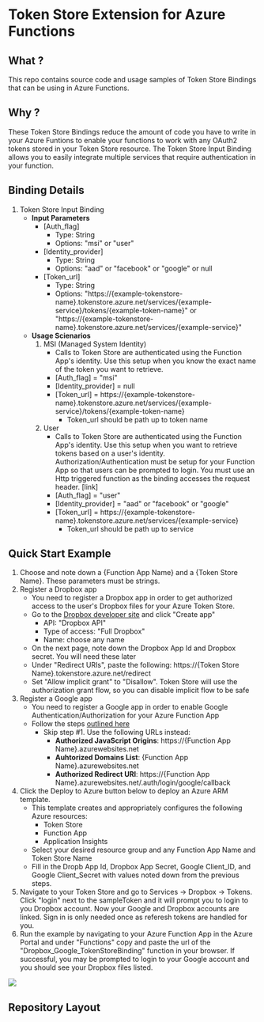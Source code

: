 # Token Store Extension for Azure Functions 

## What ? 
This repo contains source code and usage samples of Token Store Bindings that can be using in Azure Functions. 

## Why ? 
These Token Store Bindings reduce the amount of code you have to write in your Azure Funtions to enable your functions to work with any OAuth2 tokens stored in your Token Store resource. 
The Token Store Input Binding allows you to easily integrate multiple services that require authentication in your function. 

## Binding Details 
1. Token Store Input Binding 
	- **Input Parameters**
		- [Auth_flag]
			- Type: String 
			- Options: "msi" or "user"
		- [Identity_provider] 
			- Type: String 
			- Options: "aad" or "facebook" or "google" or null 
		- [Token_url] 
			- Type: String 
			- Options: "https://{example-tokenstore-name}.tokenstore.azure.net/services/{example-service}/tokens/{example-token-name}" or "https://{example-tokenstore-name}.tokenstore.azure.net/services/{example-service}"
	- **Usage Scienarios** 
		1. MSI (Managed System Identity)
			- Calls to Token Store are authenticated using the Function App's identity. Use this setup when you know the exact name of the token you want to retrieve. 
			- [Auth_flag] = "msi"
			- [Identity_provider] = null
			- [Token_url] = https://{example-tokenstore-name}.tokenstore.azure.net/services/{example-service}/tokens/{example-token-name} 
				- Token_url should be path up to token name 
		2. User 
			- Calls to Token Store are authenticated using the Function App's identity. Use this setup when you want to retrieve tokens based on a user's identity. Authorization/Authentication must be setup for your Function App so that users can be prompted to login. 
			  You must use an Http triggered function as the binding accesses the request header. [link]
			- [Auth_flag] = "user"
			- [Identity_provider] = "aad" or "facebook" or "google"
			- [Token_url] = https://{example-tokenstore-name}.tokenstore.azure.net/services/{example-service}
				- Token_url should be path up to service  

## Quick Start Example 
1. Choose and note down a {Function App Name} and a {Token Store Name}. These parameters must be strings. 
2. Register a Dropbox app 
	- You need to register a Dropbox app in order to get authorized access 
	to the user's Dropbox files for your Azure Token Store.
	- Go to the [Dropbox developer site](https://www.dropbox.com/developers/apps) and click "Create app"
		- API: "Dropbox API"
		- Type of access: "Full Dropbox"
		- Name: choose any name
	- On the next page, note down the Dropbox App Id and Dropbox secret. You will need these later
	- Under "Redirect URIs", paste the following: https://{Token Store Name}.tokenstore.azure.net/redirect
	- Set "Allow implicit grant" to "Disallow". Token Store will use the authorization grant flow, 
	so you can disable implicit flow to be safe
3. Register a Google app 
	- You need to register a Google app in order to enable Google Authentication/Authorization 
	for your Azure Function App 
	- Follow the steps [outlined here](https://docs.microsoft.com/en-us/azure/app-service/configure-authentication-provider-google)
		- Skip step #1. Use the following URLs instead: 
			- **Authorized JavaScript Origins**: https://{Function App Name}.azurewebsites.net
			- **Auhtorized Domains List**: {Function App Name}.azurewebsites.net
			- **Authorized Redirect URI**: https://{Function App Name}.azurewebsites.net/.auth/login/google/callback
4. Click the Deploy to Azure button below to deploy an Azure ARM template. 
	- This template creates and appropriately configures the following Azure resources: 
		- Token Store
		- Function App 
		- Application Insights 
	- Select your desired resource group and any Function App Name and Token Store Name 
	- Fill in the Dropb App Id, Dropbox App Secret, Google Client_ID, and Google Client_Secret with values noted down from the previous steps. 
5. Navigate to your Token Store and go to Services -> Dropbox -> Tokens. Click "login" next to the sampleToken and it will prompt you to login to you Dropbox account. 
Now your Google and Dropbox accounts are linked. Sign in is only needed once as referesh tokens are handled for you.
6. Run the example by navigating to your Azure Function App in the Azure Portal and under "Functions" copy and paste 
the url of the "Dropbox_Google_TokenStoreBinding" function in your browser. 
If successful, you may be prompted to login to your Google account and you should see your Dropbox files listed. 

<a href="https://portal.azure.com/#create/Microsoft.Template/uri/https%3A%2F%2Fraw.githubusercontent.com%2Famelhassan-msft%2FARM_Test%2Fmaster%2Fazuredeploy.json" target="_blank">
<img src="http://azuredeploy.net/deploybutton.png"/> </a>

## Repository Layout 